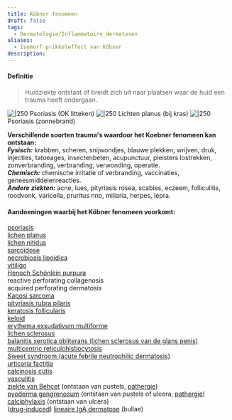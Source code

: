 ```yaml
---
title: Köbner fenomeen
draft: false
tags:
  - Dermatologie/Inflammatoire_dermatosen
aliases:
  - Isomorf prikkeleffect van Köbner
description:
---
```


#### Definitie
> Huidziekte ontstaat of breidt zich uit naar plaatsen waar de huid een trauma heeft ondergaan.

![|250](https://i.imgur.com/CpTJdz6.png)
Psoriasis (OK litteken)
![|250](https://i.imgur.com/itlp7Ut.png)
Lichten planus (bij kras)
![|250](https://i.imgur.com/2ZqbuID.png)
Psoriasis (zonnebrand)



**Verschillende soorten trauma's waardoor het Koebner fenomeen kan ontstaan:**  
**_Fysisch:_** krabben, scheren, snijwondjes, blauwe plekken, wrijven, druk, injecties, tatoeages, insectenbeten, acupunctuur, pleisters lostrekken, zonverbranding, verbranding, verwonding, operatie.  
**_Chemisch:_** chemische irritatie of verbranding, vaccinaties, geneesmiddelenreacties.  
**_Andere ziekten:_** acne, lues, pityriasis rosea, scabies, eczeem, folliculitis, roodvonk, varicella, pruritus nno, miliaria, herpes, lepra.


  
#### Aandoeningen waarbij het Köbner fenomeen voorkomt:
[psoriasis](https://www.huidziekten.nl/zakboek/dermatosen/ptxt/Psoriasis.htm)  
[lichen planus](https://www.huidziekten.nl/zakboek/dermatosen/ltxt/LichenPlanus.htm)  
[lichen nitidus](https://www.huidziekten.nl/zakboek/dermatosen/ltxt/LichenNitidus.htm)  
[sarcoïdose](https://www.huidziekten.nl/zakboek/dermatosen/stxt/Sarcoidose.htm)  
[necrobiosis lipoidica](https://www.huidziekten.nl/zakboek/dermatosen/ntxt/NecrobiosisLipoidica.htm)  
[vitiligo](https://www.huidziekten.nl/zakboek/dermatosen/vtxt/Vitiligo.htm)  
[Henoch Schönlein purpura](https://www.huidziekten.nl/zakboek/dermatosen/htxt/HenochSchonlein.htm)  
reactive perforating collagenosis  
acquired perforating dermatosis  
[Kaposi sarcoma](https://www.huidziekten.nl/zakboek/dermatosen/ktxt/KaposiSarcoom.htm)  
[pityriasis rubra pilaris](https://www.huidziekten.nl/zakboek/dermatosen/ptxt/PityriasisRubraPilaris.htm)  
[keratosis follicularis](https://www.huidziekten.nl/zakboek/dermatosen/ktxt/KeratosisPilaris.htm)  
[keloid](https://www.huidziekten.nl/zakboek/dermatosen/ktxt/Keloid.htm)  
[erythema exsudativum multiforme](https://www.huidziekten.nl/zakboek/dermatosen/etxt/ErythemaExsudativumMultiforme.htm)  
[lichen sclerosus](https://www.huidziekten.nl/zakboek/dermatosen/ltxt/LichenSclerosus.htm)  
[balanitis xerotica obliterans (lichen sclerosus van de glans penis)](https://www.huidziekten.nl/zakboek/dermatosen/ltxt/LichenSclerosus.htm)  
[multicentric reticulohistiocytosis](https://www.huidziekten.nl/zakboek/dermatosen/mtxt/multicentric-reticulohistiocytosis.htm)  
[Sweet syndroom (acute febrile neutrophilic dermatosis)](https://www.huidziekten.nl/zakboek/dermatosen/stxt/SweetSyndroom.htm)  
[urticaria factitia](https://www.huidziekten.nl/zakboek/dermatosen/dtxt/dermografisme-urticaria-factitia.htm)  
[calcinosis cutis](https://www.huidziekten.nl/zakboek/dermatosen/ctxt/CalcinosisCutis.htm)  
[vasculitis](https://www.huidziekten.nl/zakboek/dermatosen/vtxt/VasculitisLeukocytoclastisch.htm)  
[ziekte van Behçet](https://www.huidziekten.nl/zakboek/dermatosen/btxt/Behcet.htm) (ontstaan van pustels, [pathergie](https://www.huidziekten.nl/zakboek/dermatosen/ptxt/Pathergie.htm))  
[pyoderma gangrenosum](https://www.huidziekten.nl/zakboek/dermatosen/ptxt/PyodermaGangrenosum.htm) (ontstaan van pustels of ulcera, [pathergie](https://www.huidziekten.nl/zakboek/dermatosen/ptxt/Pathergie.htm))  
[calciphylaxis](https://www.huidziekten.nl/zakboek/dermatosen/ctxt/CalciphylaxisCutis.htm) (ontstaan van ulcera)  
([drug-induced](https://www.huidziekten.nl/zakboek/dermatosen/dtxt/drug-induced-IgA-dermatosis.htm)) [lineaire IgA dermatose](https://www.huidziekten.nl/zakboek/dermatosen/ltxt/LineaireIgADermatose.htm) (bullae)